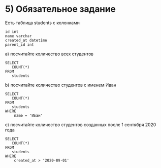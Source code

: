 # 5) Обязательное задание

Есть таблица students с колонками
```
id int
name varchar
created_at datetime
parent_id int
```

a) посчитайте количество всех студентов


```
SELECT 
   COUNT(*) 
FROM 
   students
```

b) посчитайте количество студентов с именем Иван

```
SELECT 
   COUNT(*) 
FROM 
   students
WHERE
    name = 'Иван'
```

c) посчитайте количество студентов созданных после 1 сентября 2020 года

```
SELECT 
   COUNT(*) 
FROM 
   students
WHERE 
    created_at > '2020-09-01'
```


